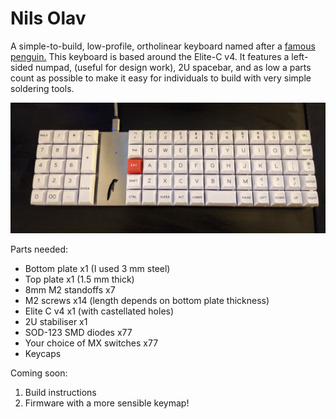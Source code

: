 # Nils Olav
A simple-to-build, low-profile, ortholinear keyboard named after a [famous penguin.](https://en.wikipedia.org/wiki/Nils_Olav) This keyboard is based around the Elite-C v4. It features a left-sided numpad, (useful for design work), 2U spacebar, and as low a parts count as possible to make it easy for individuals to build with very simple soldering tools.

![Image of keyboard](https://github.com/ajharvie/nilsolav/blob/main/images/PXL_20210324_182517592~2.jpg)

Parts needed:
* Bottom plate x1 (I used 3 mm steel)
* Top plate x1 (1.5 mm thick)
* 8mm M2 standoffs x7
* M2 screws x14 (length depends on bottom plate thickness)
* Elite C v4 x1 (with castellated holes)
* 2U stabiliser x1
* SOD-123 SMD diodes x77
* Your choice of MX switches x77
* Keycaps

Coming soon:
1) Build instructions
2) Firmware with a more sensible keymap!
